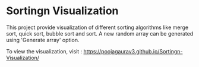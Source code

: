 # Sortingn Visualization

This project provide visualization of different sorting algorithms like merge sort, quick sort, bubble sort and sort. A new random array can be generated using 'Generate array' option. 

 To view the visualization, visit : https://poojagaurav3.github.io/Sortingn-Visualization/
